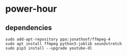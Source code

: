 power-hour
==========

dependencies
------------

    sudo add-apt-repository ppa:jonathonf/ffmpeg-4
    sudo apt install ffmpeg python3-joblib soundstretch
    sudo pip3 install --upgrade youtube-dl
